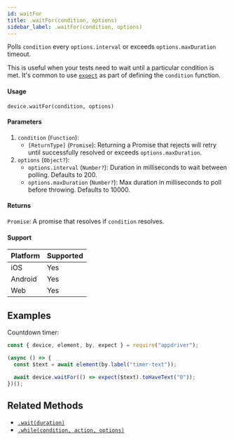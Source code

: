 ```yaml
---
id: waitFor
title: .waitFor(condition, options)
sidebar_label: .waitFor(condition, options)
---
```


Polls `condition` every `options.interval` or exceeds `options.maxDuration` timeout.

This is useful when your tests need to wait until a particular condition is met. It's common to use [`expect`](../expect.md) as part of defining the `condition` function.

#### Usage

```text
device.waitFor(condition, options)
```

#### Parameters

1. `condition` (`Function`):
    - `[ReturnType]` (`Promise`): Returning a Promise that rejects will retry until successfully resolved or exceeds `options.maxDuration`.
2. `options` (`Object?`):
    - `options.interval` (`Number?`): Duration in milliseconds to wait between polling. Defaults to 200.
    - `options.maxDuration` (`Number?`): Max duration in milliseconds to poll before throwing. Defaults to 10000.

#### Returns

`Promise`: A promise that resolves if `condition` resolves.

#### Support

| Platform | Supported |
| -------- | --------- |
| iOS      | Yes       |
| Android  | Yes       |
| Web      | Yes       |

## Examples

Countdown timer:

```javascript
const { device, element, by, expect } = require("appdriver");

(async () => {
  const $text = await element(by.label("timer-text"));

  await device.waitFor(() => expect($text).toHaveText("0"));
})();
```

## Related Methods

- [`.wait(duration)`](./wait.md)
- [`.while(condition, action, options)`](./while.md)